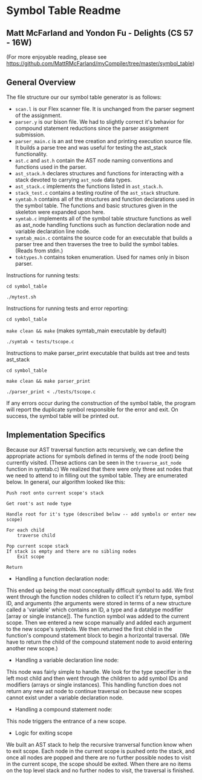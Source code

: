 # Symbol Table Readme
## Matt McFarland and Yondon Fu - Delights (CS 57 - 16W)
(For more enjoyable reading, please see https://github.com/MattRMcFarland/myCompiler/tree/master/symbol_table)

## General Overview
The file structure our our symbol table generator is as follows:

* `scan.l` is our Flex scanner file. It is unchanged from the parser segment of the assignment.
* `parser.y` is our bison file. We had to slightly correct it's behavior for compound statement reductions since the parser assignment submission.
* `parser_main.c` is an ast tree creation and printing execution source file. It builds a parse tree and was useful for testing the ast_stack functionality.
* `ast.c` and `ast.h` contain the AST node naming conventions and functions used in the parser.
* `ast_stack.h` declares structures and functions for interacting with a stack devoted to carrying `ast_node` data types.
* `ast_stack.c` implements the functions listed in `ast_stack.h`.
* `stack_test.c` contains a testing routine of the `ast_stack` structure.
* `symtab.h` contains all of the structures and function declarations used in the symbol table. The functions and basic structures given in the skeleton were expanded upon here.
* `symtab.c` implements all of the symbol table structure functions as well as ast_node handling functions such as function declaration node and variable declaration line node.
* `symtab_main.c` contains the source code for an executable that builds a parser tree and then traverses the tree to build the symbol tables. (Reads from stdin.)
* `toktypes.h` contains token enumeration. Used for names only in bison parser.

Instructions for running tests:

`cd symbol_table`

`./mytest.sh`

Instructions for running tests and error reporting:

`cd symbol_table`

`make clean && make` (makes symtab_main executable by default)

`./symtab < tests/tscope.c`

Instructions to make parser_print executable that builds ast tree and tests ast_stack

`cd symbol_table`

`make clean && make parser_print`

`./parser_print < ./tests/tscope.c`

If any errors occur during the construction of the symbol table, the program will report the duplicate symbol responsible for the error and exit. On success, the symbol table will be printed out.

## Implementation Specifics

Because our AST traversal function acts recursively, we can define the appropriate actions for symbols defined in terms of the node (root) being currently visited. (These actions can be seen in the `traverse_ast_node` function in symtab.c) We realized that there were only three ast nodes that we need to attend to in filling out the symbol table. They are enumerated below. In general, our algorithm looked like this: 

```
Push root onto current scope's stack

Get root's ast node type

Handle root for it's type (described below -- add symbols or enter new scope)

For each child
	traverse child

Pop current scope stack
If stack is empty and there are no sibling nodes
	Exit scope

Return
```

* Handling a function declaration node:

This ended up being the most conceptually difficult symbol to add. We first went through the function nodes children to collect it's return type, symbol ID, and arguments (the arguments were stored in terms of a new structure called a 'variable' which contains an ID, a type and a datatype modifier [array or single instance]). The function symbol was added to the current scope. Then we entered a new scope manually and added each argument to the new scope's symbols. We then returned the first child in the function's compound statement block to begin a horizontal traversal. (We have to return the child of the compound statement node to avoid entering another new scope.) 


* Handling a variable declaration line node:

This node was fairly simple to handle. We look for the type specifier in the left most child and then went through the children to add symbol IDs and modifiers (arrays or single instances). This handling function does not return any new ast node to continue traversal on because new scopes cannot exist under a variable declaration node.

* Handling a compound statement node:

This node triggers the entrance of a new scope.

* Logic for exiting scope

We built an AST stack to help the recursive tranversal function know when to exit scope. Each node in the current scope is pushed onto the stack, and once all nodes are popped and there are no further possible nodes to visit in the current scope, the scope should be exited. When there are no items on the top level stack and no further nodes to visit, the traversal is finished.


